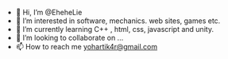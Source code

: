- 👋 Hi, I’m @EheheLie
- 👀 I’m interested in software, mechanics. web sites, games etc. 
- 🌱 I’m currently learning C++ , html, css, javascript and unity.
- 💞️ I’m looking to collaborate on ...
- 📫 How to reach me yohartik4r@gmail.com

<!---
EheheLie/EheheLie is a ✨ special ✨ repository because its `README.md` (this file) appears on your GitHub profile.
You can click the Preview link to take a look at your changes.
--->
